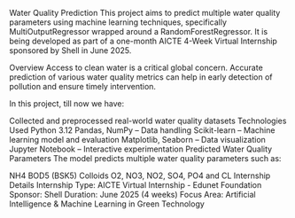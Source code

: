 Water Quality Prediction
This project aims to predict multiple water quality parameters using machine learning techniques, specifically MultiOutputRegressor wrapped around a RandomForestRegressor. It is being developed as part of a one-month AICTE 4-Week Virtual Internship sponsored by Shell in June 2025.

Overview
Access to clean water is a critical global concern. Accurate prediction of various water quality metrics can help in early detection of pollution and ensure timely intervention.

In this project, till now we have:

Collected and preprocessed real-world water quality datasets
Technologies Used
Python 3.12
Pandas, NumPy – Data handling
Scikit-learn – Machine learning model and evaluation
Matplotlib, Seaborn – Data visualization
Jupyter Notebook – Interactive experimentation
Predicted Water Quality Parameters
The model predicts multiple water quality parameters such as:

NH4
BOD5 (BSK5)
Colloids
O2, NO3, NO2, SO4, PO4 and
CL
Internship Details
Internship Type: AICTE Virtual Internship - Edunet Foundation
Sponsor: Shell
Duration: June 2025 (4 weeks)
Focus Area: Artificial Intelligence & Machine Learning in Green Technology
